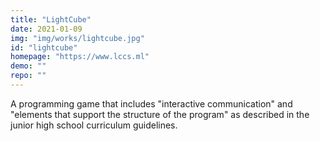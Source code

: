 ```yaml
---
title: "LightCube"
date: 2021-01-09 
img: "img/works/lightcube.jpg"
id: "lightcube"
homepage: "https://www.lccs.ml"
demo: ""
repo: ""
---
```

A programming game that includes "interactive communication" and "elements that support the structure of the program" as described in the junior high school curriculum guidelines.